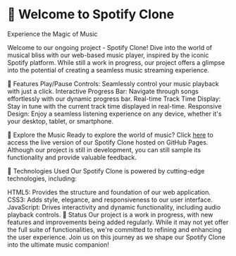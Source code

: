 # 🎵 Welcome to Spotify Clone
Experience the Magic of Music

Welcome to our ongoing project - Spotify Clone! Dive into the world of musical bliss with our web-based music player, inspired by the iconic Spotify platform. While still a work in progress, our project offers a glimpse into the potential of creating a seamless music streaming experience.

🚀 Features
Play/Pause Controls: Seamlessly control your music playback with just a click.
Interactive Progress Bar: Navigate through songs effortlessly with our dynamic progress bar.
Real-time Track Time Display: Stay in tune with the current track time displayed in real-time.
Responsive Design: Enjoy a seamless listening experience on any device, whether it's your desktop, tablet, or smartphone.

🎵 Explore the Music
Ready to explore the world of music? Click [here](https://404nix.github.io/Spotify-Clone/) to access the live version of our Spotify Clone hosted on GitHub Pages. Although our project is still in development, you can still sample its functionality and provide valuable feedback.

🔧 Technologies Used
Our Spotify Clone is powered by cutting-edge technologies, including:

HTML5: Provides the structure and foundation of our web application.
CSS3: Adds style, elegance, and responsiveness to our user interface.
JavaScript: Drives interactivity and dynamic functionality, including audio playback controls.
🌟 Status
Our project is a work in progress, with new features and improvements being added regularly. While it may not yet offer the full suite of functionalities, we're committed to refining and enhancing the user experience. Join us on this journey as we shape our Spotify Clone into the ultimate music companion!
